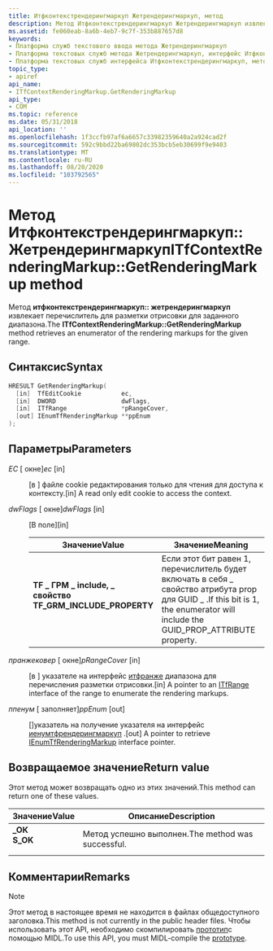 ```yaml
---
title: Итфконтекстрендерингмаркуп Жетрендерингмаркуп, метод
description: Метод Итфконтекстрендерингмаркуп Жетрендерингмаркуп извлекает перечислитель для разметки отрисовки для заданного диапазона.
ms.assetid: fe060eab-8a6b-4eb7-9c7f-353b887657d8
keywords:
- Платформа служб текстового ввода метода Жетрендерингмаркуп
- Платформа текстовых служб метода Жетрендерингмаркуп, интерфейс Итфконтекстрендерингмаркуп
- Платформа текстовых служб интерфейса Итфконтекстрендерингмаркуп, метод Жетрендерингмаркуп
topic_type:
- apiref
api_name:
- ITfContextRenderingMarkup.GetRenderingMarkup
api_type:
- COM
ms.topic: reference
ms.date: 05/31/2018
api_location: ''
ms.openlocfilehash: 1f3ccfb97af6a6657c33982359640a2a924cad2f
ms.sourcegitcommit: 592c9bbd22ba69802dc353bcb5eb30699f9e9403
ms.translationtype: MT
ms.contentlocale: ru-RU
ms.lasthandoff: 08/20/2020
ms.locfileid: "103792565"
---
```

# <a name="itfcontextrenderingmarkupgetrenderingmarkup-method"></a><span data-ttu-id="39299-106">Метод Итфконтекстрендерингмаркуп:: Жетрендерингмаркуп</span><span class="sxs-lookup"><span data-stu-id="39299-106">ITfContextRenderingMarkup::GetRenderingMarkup method</span></span>

<span data-ttu-id="39299-107">Метод **итфконтекстрендерингмаркуп:: жетрендерингмаркуп** извлекает перечислитель для разметки отрисовки для заданного диапазона.</span><span class="sxs-lookup"><span data-stu-id="39299-107">The **ITfContextRenderingMarkup::GetRenderingMarkup** method retrieves an enumerator of the rendering markups for the given range.</span></span>

## <a name="syntax"></a><span data-ttu-id="39299-108">Синтаксис</span><span class="sxs-lookup"><span data-stu-id="39299-108">Syntax</span></span>


```C++
HRESULT GetRenderingMarkup(
  [in]  TfEditCookie           ec,
  [in]  DWORD                  dwFlags,
  [in]  ITfRange               *pRangeCover,
  [out] IEnumTfRenderingMarkup **ppEnum
);
```



## <a name="parameters"></a><span data-ttu-id="39299-109">Параметры</span><span class="sxs-lookup"><span data-stu-id="39299-109">Parameters</span></span>

<dl> <dt>

<span data-ttu-id="39299-110">*EC* \[ окне\]</span><span class="sxs-lookup"><span data-stu-id="39299-110">*ec* \[in\]</span></span>
</dt> <dd>

<span data-ttu-id="39299-111">\[в \] файле cookie редактирования только для чтения для доступа к контексту.</span><span class="sxs-lookup"><span data-stu-id="39299-111">\[in\] A read only edit cookie to access the context.</span></span>

</dd> <dt>

<span data-ttu-id="39299-112">*dwFlags* \[ окне\]</span><span class="sxs-lookup"><span data-stu-id="39299-112">*dwFlags* \[in\]</span></span>
</dt> <dd>

<span data-ttu-id="39299-113">\[В поле\]</span><span class="sxs-lookup"><span data-stu-id="39299-113">\[in\]</span></span>



| <span data-ttu-id="39299-114">Значение</span><span class="sxs-lookup"><span data-stu-id="39299-114">Value</span></span>                                                                                                                                                                                         | <span data-ttu-id="39299-115">Значение</span><span class="sxs-lookup"><span data-stu-id="39299-115">Meaning</span></span>                                                                                      |
|-----------------------------------------------------------------------------------------------------------------------------------------------------------------------------------------------|----------------------------------------------------------------------------------------------|
| <span id="TF_GRM_INCLUDE_PROPERTY"></span><span id="tf_grm_include_property"></span><dl> <span data-ttu-id="39299-116"><dt>**TF \_ ГРМ \_ include, \_ свойство**</dt></span><span class="sxs-lookup"><span data-stu-id="39299-116"><dt>**TF\_GRM\_INCLUDE\_PROPERTY**</dt></span></span> </dl> | <span data-ttu-id="39299-117">Если этот бит равен 1, перечислитель будет включать в себя \_ свойство атрибута prop для GUID \_ .</span><span class="sxs-lookup"><span data-stu-id="39299-117">If this bit is 1, the enumerator will include the GUID\_PROP\_ATTRIBUTE property.</span></span><br/> |



 

</dd> <dt>

<span data-ttu-id="39299-118">*пранжековер* \[ окне\]</span><span class="sxs-lookup"><span data-stu-id="39299-118">*pRangeCover* \[in\]</span></span>
</dt> <dd>

<span data-ttu-id="39299-119">\[в \] указателе на интерфейс [итфранже](/windows/desktop/api/Msctf/nn-msctf-itfrange) диапазона для перечисления разметки отрисовки.</span><span class="sxs-lookup"><span data-stu-id="39299-119">\[in\] A pointer to an [ITfRange](/windows/desktop/api/Msctf/nn-msctf-itfrange) interface of the range to enumerate the rendering markups.</span></span>

</dd> <dt>

<span data-ttu-id="39299-120">*ппенум* \[ заполняет\]</span><span class="sxs-lookup"><span data-stu-id="39299-120">*ppEnum* \[out\]</span></span>
</dt> <dd>

<span data-ttu-id="39299-121">\[\]указатель на получение указателя на интерфейс [иенумтфрендерингмаркуп](/windows/desktop/TSF/ienumtfrenderingmarkup) .</span><span class="sxs-lookup"><span data-stu-id="39299-121">\[out\] A pointer to retrieve [IEnumTfRenderingMarkup](/windows/desktop/TSF/ienumtfrenderingmarkup) interface pointer.</span></span>

</dd> </dl>

## <a name="return-value"></a><span data-ttu-id="39299-122">Возвращаемое значение</span><span class="sxs-lookup"><span data-stu-id="39299-122">Return value</span></span>

<span data-ttu-id="39299-123">Этот метод может возвращать одно из этих значений.</span><span class="sxs-lookup"><span data-stu-id="39299-123">This method can return one of these values.</span></span>



| <span data-ttu-id="39299-124">Значение</span><span class="sxs-lookup"><span data-stu-id="39299-124">Value</span></span>                                                                                | <span data-ttu-id="39299-125">Описание</span><span class="sxs-lookup"><span data-stu-id="39299-125">Description</span></span>                           |
|--------------------------------------------------------------------------------------|---------------------------------------|
| <dl> <span data-ttu-id="39299-126"><dt>**\_ОК**</dt></span><span class="sxs-lookup"><span data-stu-id="39299-126"><dt>**S\_OK**</dt></span></span> </dl> | <span data-ttu-id="39299-127">Метод успешно выполнен.</span><span class="sxs-lookup"><span data-stu-id="39299-127">The method was successful.</span></span><br/> |



 

## <a name="remarks"></a><span data-ttu-id="39299-128">Комментарии</span><span class="sxs-lookup"><span data-stu-id="39299-128">Remarks</span></span>

> [!Note]  
> <span data-ttu-id="39299-129">Этот метод в настоящее время не находится в файлах общедоступного заголовка.</span><span class="sxs-lookup"><span data-stu-id="39299-129">This method is not currently in the public header files.</span></span> <span data-ttu-id="39299-130">Чтобы использовать этот API, необходимо скомпилировать [прототип](prototypes.md)с помощью MIDL.</span><span class="sxs-lookup"><span data-stu-id="39299-130">To use this API, you must MIDL-compile the [prototype](prototypes.md).</span></span>

 

 

